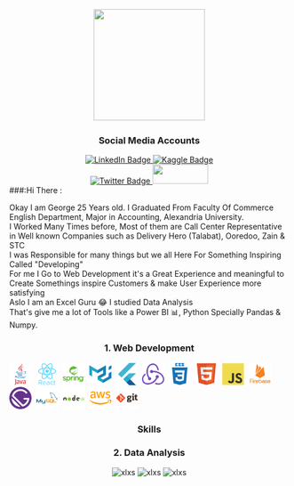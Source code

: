 <div id="all">
      <div id="header" align="center">
          <img src="https://media.giphy.com/media/RbDKaczqWovIugyJmW/giphy.gif" width="200px" height="200px" />
       </div>
       <h3 align="center">Social Media Accounts </h3>
       <div id="badges" align="center">
  <a href="https://www.linkedin.com/in/george-mounir-8b5bab164/">
    <img src="https://img.shields.io/badge/LinkedIn-blue?style=for-the-badge&logo=linkedin&logoColor=white" alt="LinkedIn Badge" width=100px" height="35px" />
  </a>
  <a href="https://www.kaggle.com/georgemounir82/code">
    <img src="https://img.shields.io/badge/Kaggle-red?style=for-the-badge&logo=kaggle&logoColor=white" alt="Kaggle Badge" width=100px" height="35px"/>
  </a>
  <br>
  <a href="your-twitter-URL">
    <img src="https://img.shields.io/badge/Twitter-blue?style=for-the-badge&logo=twitter&logoColor=white" alt="Twitter Badge" width=100px" height="35px"/>
  </a>
  <img src="https://komarev.com/ghpvc/?username=your-github-username&style=flat-square&color=blue" alt="" width=100px" height="35px"/>
</div>
<div id="about">
###:Hi There : <br>
<p>
Okay I am George 25 Years old. I Graduated From Faculty Of Commerce English Department, Major in Accounting, Alexandria University. <br>
I Worked Many Times before, Most of them are Call Center Representative in Well known Companies such as Delivery Hero (Talabat), Ooredoo, Zain & STC<br>
I was Responsible for many things but we all Here For Something Inspiring Called "Developing" <br>
For me I Go to Web Development it's a Great Experience and meaningful to Create Somethings inspire Customers & make User Experience more satisfying<br>
Aslo I am an Excel Guru 😂 I studied Data Analysis <br>
That's give me a lot of Tools like a Power BI 📊, Python Specially Pandas & Numpy. 
</p>
</div>
      
<div>
              <h3 align="center">1. Web Development</h3>
  <img src="https://github.com/devicons/devicon/blob/master/icons/java/java-original-wordmark.svg" title="Java" alt="Java" width="40" height="40"/>&nbsp;
  <img src="https://github.com/devicons/devicon/blob/master/icons/react/react-original-wordmark.svg" title="React" alt="React" width="40" height="40"/>&nbsp;
  <img src="https://github.com/devicons/devicon/blob/master/icons/spring/spring-original-wordmark.svg" title="Spring" alt="Spring" width="40" height="40"/>&nbsp;
  <img src="https://github.com/devicons/devicon/blob/master/icons/materialui/materialui-original.svg" title="Material UI" alt="Material UI" width="40" height="40"/>&nbsp;
  <img src="https://github.com/devicons/devicon/blob/master/icons/flutter/flutter-original.svg" title="Flutter" alt="Flutter" width="40" height="40"/>&nbsp;
  <img src="https://github.com/devicons/devicon/blob/master/icons/redux/redux-original.svg" title="Redux" alt="Redux " width="40" height="40"/>&nbsp;
  <img src="https://github.com/devicons/devicon/blob/master/icons/css3/css3-plain-wordmark.svg"  title="CSS3" alt="CSS" width="40" height="40"/>&nbsp;
  <img src="https://github.com/devicons/devicon/blob/master/icons/html5/html5-original.svg" title="HTML5" alt="HTML" width="40" height="40"/>&nbsp;
  <img src="https://github.com/devicons/devicon/blob/master/icons/javascript/javascript-original.svg" title="JavaScript" alt="JavaScript" width="40" height="40"/>&nbsp;
  <img src="https://github.com/devicons/devicon/blob/master/icons/firebase/firebase-plain-wordmark.svg" title="Firebase" alt="Firebase" width="40" height="40"/>&nbsp;
  <img src="https://github.com/devicons/devicon/blob/master/icons/gatsby/gatsby-original.svg" title="Gatsby"  alt="Gatsby" width="40" height="40"/>&nbsp;
  <img src="https://github.com/devicons/devicon/blob/master/icons/mysql/mysql-original-wordmark.svg" title="MySQL"  alt="MySQL" width="40" height="40"/>&nbsp;
  <img src="https://github.com/devicons/devicon/blob/master/icons/nodejs/nodejs-original-wordmark.svg" title="NodeJS" alt="NodeJS" width="40" height="40"/>&nbsp;
  <img src="https://github.com/devicons/devicon/blob/master/icons/amazonwebservices/amazonwebservices-plain-wordmark.svg" title="AWS" alt="AWS" width="40" height="40"/>&nbsp;
  <img src="https://github.com/devicons/devicon/blob/master/icons/git/git-original-wordmark.svg" title="Git" **alt="Git" width="40" height="40"/>
</div>
 <div id="badges" align="center">
              <h3 align="center">Skills</h3>
              <h3 align="center">2. Data Analysis</h3>
          <img src="https://cdn1.iconfinder.com/data/icons/social-media-glossy/512/79-excel_social-256.png" alt="xlxs" width="50px" height="50px"/>
          <img src="https://cdn3.iconfinder.com/data/icons/logos-and-brands-adobe/512/267_Python-256.png" alt="xlxs" width="50px" height="50px"/>
          <img src="https://cdn2.iconfinder.com/data/icons/mix-color-5/100/Mix_color_5__dwg-256.png" alt="xlxs" width="50px" height="50px"/>

</div>
</div>
